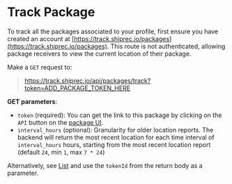 # Track Package

To track all the packages associated to your profile, first ensure you have created an account at [https://track.shiprec.io/packages](https://track.shiprec.io/packages). This route is not authenticated, allowing package receivers to view the current location of their package.

Make a `GET` request to:

> https://track.shiprec.io/api/packages/track?token=ADD_PACKAGE_TOKEN_HERE


**GET parameters**:
- `token` (required): You can get the link to this package by clicking on the `API` button on the [package UI](https://track.shiprec.io/packages).
- `interval_hours` (optional): Granularity for older location reports. The backend will return the most recent location for each time interval of `interval_hours` hours, starting from the most recent location report (default `24`, min `1`, max `7 * 24`)


Alternatively, see [List](/packages/list.md) and use the `tokenId` from the return body as a parameter.